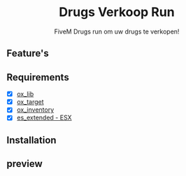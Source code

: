 <div align="center">

# Drugs Verkoop Run
FiveM Drugs run om uw drugs te verkopen!

</div>

## Feature's

## Requirements
- [x] [ox_lib]()
- [x] [ox_target]()
- [x] [ox_inventory]()
- [x] [es_extended - ESX]()

## Installation

## preview
